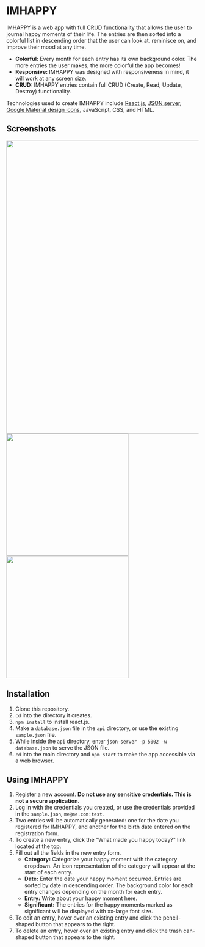 # IMHAPPY
IMHAPPY is a web app with full CRUD functionality that allows the user to journal happy moments of their life. The entries are then sorted into a colorful list in descending order that the user can look at, reminisce on, and improve their mood at any time.

* **Colorful:** Every month for each entry has its own background color. The more entries the user makes, the more colorful the app becomes!
* **Responsive:** IMHAPPY was designed with responsiveness in mind, it will work at any screen size.
* **CRUD:** IMHAPPY entries contain full CRUD (Create, Read, Update, Destroy) functionality.

Technologies used to create IMHAPPY include [React.js](https://github.com/facebook/create-react-app), [JSON server](https://github.com/typicode/json-server), [Google Material design icons](https://github.com/google/material-design-icons), JavaScript, CSS, and HTML.

## Screenshots
<img src="https://raw.githubusercontent.com/chrismccolgan/imhappy/master/public/readmeimg1.png" width=768px>
<img src="https://raw.githubusercontent.com/chrismccolgan/imhappy/master/public/readmeimg2.png" width=320px> <img src="https://raw.githubusercontent.com/chrismccolgan/imhappy/master/public/readmeimg3.png" width=320px>
 
## Installation
1. Clone this repository.
1. `cd` into the directory it creates.
1. `npm install` to install react.js.
1. Make a `database.json` file in the `api` directory, or use the existing `sample.json` file.
1. While inside the `api` directory, enter `json-server -p 5002 -w database.json` to serve the JSON file.
1. `cd` into the main directory and `npm start` to make the app accessible via a web browser.
 
## Using IMHAPPY
1. Register a new account. **Do not use any sensitive credentials. This is not a secure application.**
1. Log in with the credentials you created, or use the credentials provided in the `sample.json`, `me@me.com:test`.
1. Two entries will be automatically generated: one for the date you registered for IMHAPPY, and another for the birth date entered on the registration form.
1. To create a new entry, click the "What made you happy today?" link located at the top.
1. Fill out all the fields in the new entry form.
    * **Category:** Categorize your happy moment with the category dropdown. An icon representation of the category will appear at the start of each entry.
    * **Date:** Enter the date your happy moment occurred. Entries are sorted by date in descending order. The background color for each entry changes depending on the month for each entry.
    * **Entry:** Write about your happy moment here.
    * **Significant:** The entries for the happy moments marked as significant will be displayed with xx-large font size.
1. To edit an entry, hover over an existing entry and click the pencil-shaped button that appears to the right.
1. To delete an entry, hover over an existing entry and click the trash can-shaped button that appears to the right.
